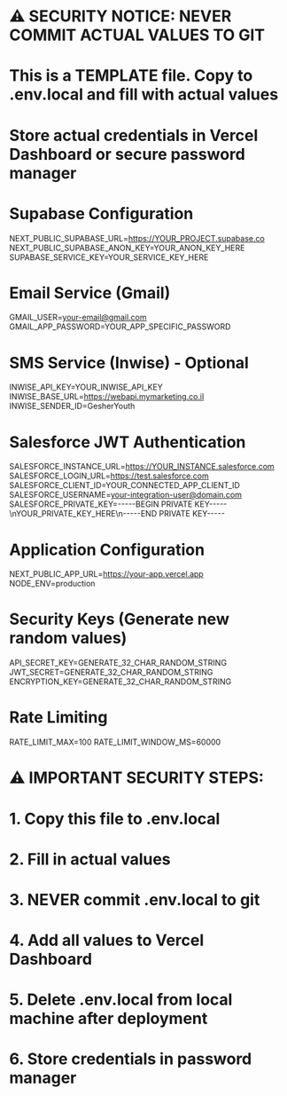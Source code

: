 # ⚠️ SECURITY NOTICE: NEVER COMMIT ACTUAL VALUES TO GIT
# This is a TEMPLATE file. Copy to .env.local and fill with actual values
# Store actual credentials in Vercel Dashboard or secure password manager

# Supabase Configuration
NEXT_PUBLIC_SUPABASE_URL=https://YOUR_PROJECT.supabase.co
NEXT_PUBLIC_SUPABASE_ANON_KEY=YOUR_ANON_KEY_HERE
SUPABASE_SERVICE_KEY=YOUR_SERVICE_KEY_HERE

# Email Service (Gmail)
GMAIL_USER=your-email@gmail.com
GMAIL_APP_PASSWORD=YOUR_APP_SPECIFIC_PASSWORD

# SMS Service (Inwise) - Optional
INWISE_API_KEY=YOUR_INWISE_API_KEY
INWISE_BASE_URL=https://webapi.mymarketing.co.il
INWISE_SENDER_ID=GesherYouth

# Salesforce JWT Authentication
SALESFORCE_INSTANCE_URL=https://YOUR_INSTANCE.salesforce.com
SALESFORCE_LOGIN_URL=https://test.salesforce.com
SALESFORCE_CLIENT_ID=YOUR_CONNECTED_APP_CLIENT_ID
SALESFORCE_USERNAME=your-integration-user@domain.com
SALESFORCE_PRIVATE_KEY=-----BEGIN PRIVATE KEY-----\nYOUR_PRIVATE_KEY_HERE\n-----END PRIVATE KEY-----

# Application Configuration
NEXT_PUBLIC_APP_URL=https://your-app.vercel.app
NODE_ENV=production

# Security Keys (Generate new random values)
API_SECRET_KEY=GENERATE_32_CHAR_RANDOM_STRING
JWT_SECRET=GENERATE_32_CHAR_RANDOM_STRING
ENCRYPTION_KEY=GENERATE_32_CHAR_RANDOM_STRING

# Rate Limiting
RATE_LIMIT_MAX=100
RATE_LIMIT_WINDOW_MS=60000

# ⚠️ IMPORTANT SECURITY STEPS:
# 1. Copy this file to .env.local
# 2. Fill in actual values
# 3. NEVER commit .env.local to git
# 4. Add all values to Vercel Dashboard
# 5. Delete .env.local from local machine after deployment
# 6. Store credentials in password manager